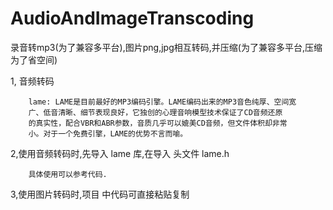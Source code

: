 # AudioAndImageTranscoding
录音转mp3(为了兼容多平台),图片png,jpg相互转码,并压缩(为了兼容多平台,压缩为了省空间)

1, 音频转码

		lame: LAME是目前最好的MP3编码引擎。LAME编码出来的MP3音色纯厚、空间宽
		广、低音清晰、细节表现良好，它独创的心理音响模型技术保证了CD音频还原
		的真实性，配合VBR和ABR参数，音质几乎可以媲美CD音频，但文件体积却非常
		小。对于一个免费引擎，LAME的优势不言而喻。
		
2,使用音频转码时,先导入 lame 库,在导入  头文件 lame.h

		具体使用可以参考代码.
		
3,使用图片转码时,项目 中代码可直接粘贴复制

